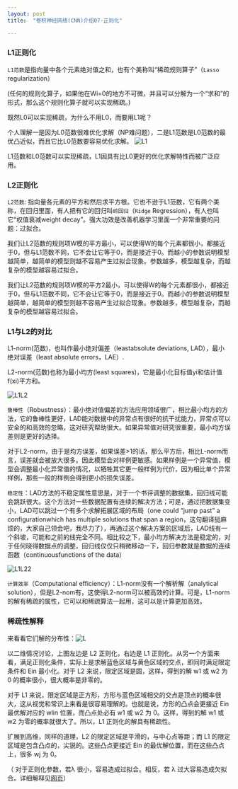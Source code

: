 ```yaml
---
layout: post
title:  "卷积神经网络(CNN)介绍07-正则化"

---
```


### L1正则化

`L1范数`是指向量中各个元素绝对值之和，也有个美称叫“稀疏规则算子”（`Lasso` regularization）

(任何的规则化算子，如果他在Wi=0的地方不可微，并且可以分解为一个“求和”的形式，那么这个规则化算子就可以实现稀疏。)


既然L0可以实现稀疏，为什么不用L0，而要用L1呢？

个人理解一是因为L0范数很难优化求解（NP难问题），二是L1范数是L0范数的最优凸近似，而且它比L0范数要容易优化求解。
![L1]({{site.url}}/images/CNN/L1.png)

L1范数和L0范数可以实现稀疏，L1因具有比L0更好的优化求解特性而被广泛应用。


### L2正则化

`L2范数`: 指向量各元素的平方和然后求平方根。它也不逊于L1范数，它有两个美称，在回归里面，有人把有它的回归叫`岭回归`（`Ridge` Regression），有人也叫它“权值衰减weight decay”。强大功效是改善机器学习里面一个非常重要的问题：过拟合。


我们让L2范数的规则项W模的平方最小，可以使得W的每个元素都很小，都接近于0，但与L1范数不同，它不会让它等于0，而是接近于0。而越小的参数说明模型越简单，越简单的模型则越不容易产生过拟合现象。参数越多，模型越复杂，而越复杂的模型越容易过拟合。

我们让L2范数的规则项W模的平方2最小，可以使得W的每个元素都很小，都接近于0，但与L1范数不同，它不会让它等于0，而是接近于0。而越小的参数说明模型越简单，越简单的模型则越不容易产生过拟合现象。参数越多，模型越复杂，而越复杂的模型越容易过拟合。



### L1与L2的对比

L1-norm(范数)，也叫作最小绝对偏差（leastabsolute deviations, LAD），最小绝对误差（least absolute errors，LAE）.

L2-norm(范数)也称为最小均方(least squares)，它是最小化目标值yi和估计值f(xi)平方和。

![L1L2]({{site.url}}/images/CNN/L1_L2.png)

`鲁棒性`（Robustness）：最小绝对值偏差的方法应用领域很广，相比最小均方的方法，它的鲁棒性更好，LAD能对数据中的异常点有很好的抗干扰能力，异常点可以安全的和高效的忽略，这对研究帮助很大。如果异常值对研究很重要，最小均方误差则是更好的选择。

对于L2-norm，由于是均方误差，如果误差>1的话，那么平方后，相比L-norm而言，误差就会被放大很多。因此模型会对样例更敏感。如果样例是一个异常值，模型会调整最小化异常值的情况，以牺牲其它更一般样例为代价，因为相比单个异常样例，那些一般的样例会得到更小的损失误差。

`稳定性`：LAD方法的不稳定属性意思是，对于一个书评调整的数据集，回归线可能会跳跃很大。这个方法对一些数据配置有连续的解决方法；可是，通过把数据集变小，LAD可以跳过一个有多个求解拓展区域的布局（one could “jump past” a configurationwhich has multiple solutions that span a region，这句翻译挺麻烦的，大家自己领会吧，我尽力了），再通过这个解决方案的区域后，LAD线有一个斜坡，可能和之前的线完全不同。相比较之下，最小均方解决方法是稳定的，对于任何晓得数据点的调整，回归线仅仅只稍微移动一下，回归参数就是数据的连续函数（continuousfunctions of the data）

![L1L22]({{site.url}}/images/CNN/L1_L2_2.png)

`计算效率`（Computational efficiency）：L1-norm没有一个解析解（analytical solution），但是L2-nom有，这使得L2-norm可以被高效的计算。可是，L1-norm的解有稀疏的属性，它可以和稀疏算法一起用，这可以是计算更加高效。


### 稀疏性解释

来看看它们解的分布性：![L]({{site.url}}/images/CNN/L.png)

以二维情况讨论，上图左边是 L2 正则化，右边是 L1 正则化。从另一个方面来看，满足正则化条件，实际上是求解蓝色区域与黄色区域的交点，即同时满足限定条件和 Ein 最小化。对于 L2 来说，限定区域是圆，这样，得到的解 w1 或 w2 为 0 的概率很小，很大概率是非零的。

对于 L1 来说，限定区域是正方形，方形与蓝色区域相交的交点是顶点的概率很大，这从视觉和常识上来看是很容易理解的。也就是说，方形的凸点会更接近 Ein 最优解对应的 wlin 位置，而凸点处必有 w1 或 w2 为 0。这样，得到的解 w1 或 w2 为零的概率就很大了。所以，L1 正则化的解具有稀疏性。

扩展到高维，同样的道理，L2 的限定区域是平滑的，与中心点等距；而 L1 的限定区域是包含凸点的，尖锐的。这些凸点更接近 Ein 的最优解位置，而在这些凸点上，很多 wj 为 0。


（ 对于正则化参数，若λ 很小，容易造成过拟合。相反，若 λ 过大容易造成欠拟合。详细解释见[网页](https://blog.csdn.net/red_stone1/article/details/80755144)）